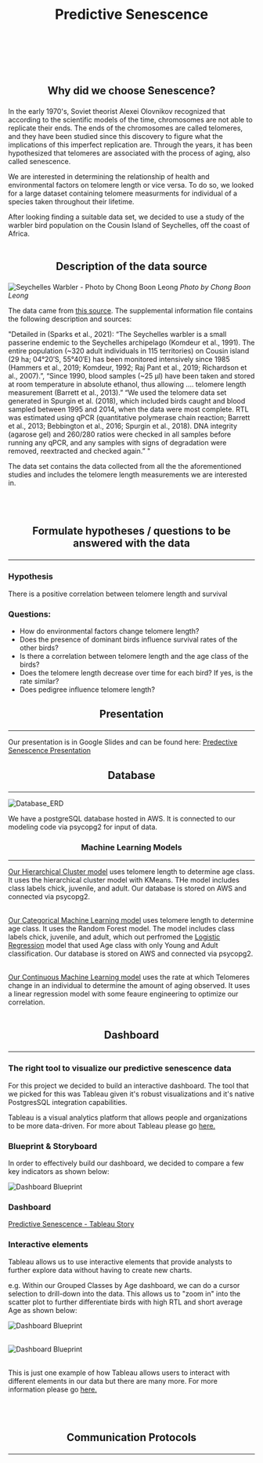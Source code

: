 # **<p align="center">Predictive Senescence</p>** <br/><br/>

## **<p align="center">Why did we choose Senescence?</p>**

In the early 1970's, Soviet theorist Alexei Olovnikov recognized that according to the scientific models of the time, chromosomes are not able to replicate their ends. The ends of the chromosomes are called telomeres, and they have been studied since this discovery to figure what the implications of this imperfect replication are. Through the years, it has been hypothesized that telomeres are associated with the process of aging, also called senescence.

We are interested in determining the relationship of health and environmental factors on telomere length or vice versa. To do so, we looked for a large dataset containing telomere measurments for individual of a species taken throughout their lifetime.

After looking finding a suitable data set, we decided to use a study of the warbler bird population on the Cousin Island of Seychelles, off the coast of Africa.
  <br/><br/>

## **<p align="center">Description of the data source</p>**

![Seychelles Warbler - Photo by Chong Boon Leong](https://user-images.githubusercontent.com/76575162/133174385-668707e5-8097-49fb-8998-21ec680a55eb.jpg)
<em>Photo by Chong Boon Leong</em>

The data came from [this source](https://data.world/datagov-uk/e102ccd7-cd2a-4e73-8fe2-ec3f5f415ae5). The supplemental information file contains the following description and sources:

"Detailed in (Sparks et al., 2021): “The Seychelles warbler is a small passerine endemic to the Seychelles archipelago (Komdeur et al., 1991). The entire population (~320 adult individuals in 115 territories) on Cousin island (29 ha; 04°20′S, 55°40′E) has been monitored intensively since 1985 (Hammers et al., 2019; Komdeur, 1992; Raj Pant et al., 2019; Richardson et al., 2007).”, “Since 1990, blood samples (~25 μl) have been taken and stored at room temperature in absolute ethanol, thus allowing …. telomere length measurement (Barrett et al., 2013).” “We used the telomere data set generated in Spurgin et al. (2018), which included birds caught and blood sampled between 1995 and 2014, when the data were most complete. RTL was estimated using qPCR (quantitative polymerase chain reaction; Barrett et al., 2013; Bebbington et al., 2016; Spurgin et al., 2018). DNA integrity (agarose gel) and 260/280 ratios were checked in all samples before running any qPCR, and any samples with signs of degradation were removed, reextracted and checked again.” "

The data set contains the data collected from all the the aforementioned studies and includes the telomere length measurements we are interested in.

<br/><br/>

## **<p align="center">Formulate hypotheses / questions to be answered with the data</p>**
---

### Hypothesis

There is a positive correlation between telomere length and survival

### Questions:

- How do environmental factors change telomere length?
- Does the presence of dominant birds influence survival rates of the other birds?
- Is there a correlation between telomere length and the age class of the birds?
- Does the telomere length decrease over time for each bird? If yes, is the rate similar?
- Does pedigree influence telomere length?

## **<p align="center">Presentation</p>**
---
Our presentation is in Google Slides and can be found here: [Predective Senescence Presentation](https://docs.google.com/presentation/d/1L9v7cA1KCoQ5ybVa5znx3wh-Nd-GpyE_nK2fvRqJfrA/edit?usp=sharing)

## **<p align="center">Database</p>**
---
![Database_ERD](https://github.com/MuzX9p088KKe/Predictive_Senescence/blob/main/Resources/Data/Formatting/Schema_ERD.png?raw=true)

We have a postgreSQL database hosted in AWS. It is connected to our modeling code via psycopg2 for input of data.

### **<p align="center">Machine Learning Models</p>**
---

[Our Hierarchical Cluster model](https://github.com/MuzX9p088KKe/Predictive_Senescence/blob/main/Resources/Notebook/HierarchicalClusteronly.ipynb) uses telomere length to determine age class. It uses the hierarchical cluster model with KMeans. THe model includes class labels chick, juvenile, and adult. Our database is stored on AWS and connected via psycopg2.
<br/><br/>

[Our Categorical Machine Learning model](https://github.com/MuzX9p088KKe/Predictive_Senescence/blob/main/Resources/Notebook/RandomForest.ipynb) uses telomere length to determine age class. It uses the Random Forest model. The model includes class labels chick, juvenile, and adult, which out perfromed the [Logistic Regression](https://github.com/MuzX9p088KKe/Predictive_Senescence/blob/main/Resources/Notebook/newLogisticRegression.ipynb) model that used Age class with only Young and Adult classification. Our database is stored on AWS and connected via psycopg2.
<br/><br/>

[Our Continuous Machine Learning model](https://github.com/MuzX9p088KKe/Predictive_Senescence/blob/main/Resources/Notebook/teloRateOfChange.ipynb) uses the rate at which Telomeres change in an individual to determine the amount of aging observed. It uses a linear regression model with some feaure engineering to optimize our correlation.
<br/><br/>

## **<p align="center">Dashboard</p>**
---
### The right tool to visualize our predictive senescence data

For this project we decided to build an interactive dashboard. The tool that we picked for this was Tableau given it's robust visualizations and it's native PostgresSQL integration capabilities.

Tableau is a visual analytics platform that allows people and organizations to be more data-driven. For more about Tableau please go [here.](https://www.tableau.com/why-tableau/what-is-tableau)

### Blueprint & Storyboard

In order to effectively build our dashboard, we decided to compare a few key indicators as shown below:

![Dashboard Blueprint](/Resources/Images/Dashboard_Blueprint.png)

### Dashboard

[Predictive Senescence - Tableau Story](https://public.tableau.com/views/Predictive_Senescence/PredictiveSenescence?:language=en-US&publish=yes&:display_count=n&:origin=viz_share_link)

### Interactive elements

Tableau allows us to use interactive elements that provide analysts to further explore data without having to create new charts.

e.g. Within our Grouped Classes by Age dashboard, we can do a cursor selection to drill-down into the data. This allows us to "zoom in" into the scatter plot to further differentiate birds with high RTL and short average Age as shown below:

![Dashboard Blueprint](/Resources/Images/Interactive_Element1.png)
<br/><br/>

![Dashboard Blueprint](/Resources/Images/Interactive_Element2.png)
<br/><br/>

This is just one example of how Tableau allows users to interact with different elements in our data but there are many more. For more information please go [here.](https://help.tableau.com/current/pro/desktop/en-us/actions_dashboards.htm)

<br/><br/>

## **<p align="center">Communication Protocols </p>**
---

